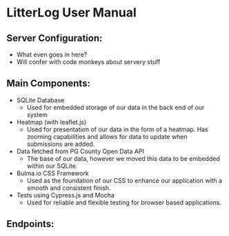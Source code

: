 # LitterLog User Manual

## Server Configuration:

- What even goes in here?
- Will confer with code monkeys about servery stuff

## Main Components:

- SQLite Database
  - Used for embedded storage of our data in the back end of our system
- Heatmap (with leaflet.js)
  - Used for presentation of our data in the form of a heatmap. Has zooming capabilities and allows for data to update when submissions are added.
- Data fetched from PG County Open Data API
  - The base of our data, however we moved this data to be embedded within our SQLite.
- Bulma.io CSS Framework
  - Used as the foundation of our CSS to enhance our application with a smooth and consistent finish.
- Tests using Cypress.js and Mocha
  - Used for reliable and flexible testing for browser based applications.

## Endpoints:

